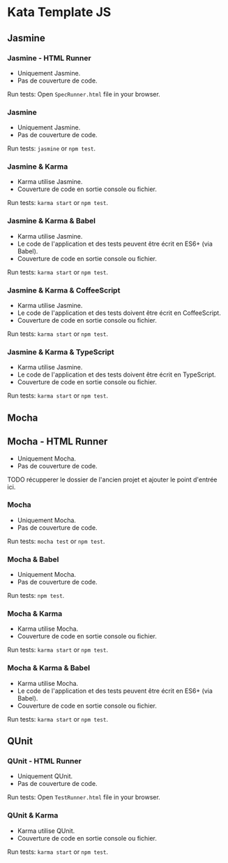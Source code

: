 # Kata Template JS

## Jasmine

### Jasmine - HTML Runner

- Uniquement Jasmine.
- Pas de couverture de code.

Run tests: Open `SpecRunner.html` file in your browser.


### Jasmine

- Uniquement Jasmine.
- Pas de couverture de code.

Run tests: `jasmine` or `npm test`.


### Jasmine & Karma

- Karma utilise Jasmine.
- Couverture de code en sortie console ou fichier.

Run tests: `karma start` or `npm test`.


### Jasmine & Karma & Babel

- Karma utilise Jasmine.
- Le code de l'application et des tests peuvent être écrit en ES6+ (via Babel).
- Couverture de code en sortie console ou fichier.

Run tests: `karma start` or `npm test`.


### Jasmine & Karma & CoffeeScript

- Karma utilise Jasmine.
- Le code de l'application et des tests doivent être écrit en CoffeeScript.
- Couverture de code en sortie console ou fichier.

Run tests: `karma start` or `npm test`.


### Jasmine & Karma & TypeScript

- Karma utilise Jasmine.
- Le code de l'application et des tests doivent être écrit en TypeScript.
- Couverture de code en sortie console ou fichier.

Run tests: `karma start` or `npm test`.


## Mocha

## Mocha - HTML Runner

- Uniquement Mocha.
- Pas de couverture de code.

TODO récupperer le dossier de l'ancien projet et ajouter le point d'entrée ici.


### Mocha

- Uniquement Mocha.
- Pas de couverture de code.

Run tests: `mocha test` or `npm test`.


### Mocha & Babel

- Uniquement Mocha.
- Pas de couverture de code.

Run tests: `npm test`.


### Mocha & Karma

- Karma utilise Mocha.
- Couverture de code en sortie console ou fichier.

Run tests: `karma start` or `npm test`.


### Mocha & Karma & Babel

- Karma utilise Mocha.
- Le code de l'application et des tests peuvent être écrit en ES6+ (via Babel).
- Couverture de code en sortie console ou fichier.

Run tests: `karma start` or `npm test`.


## QUnit

### QUnit - HTML Runner

- Uniquement QUnit.
- Pas de couverture de code.

Run tests: Open `TestRunner.html` file in your browser.


### QUnit & Karma

- Karma utilise QUnit.
- Couverture de code en sortie console ou fichier.

Run tests: `karma start` or `npm test`.
